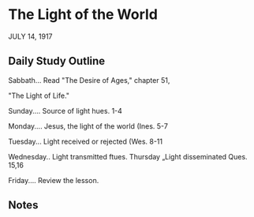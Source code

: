 # The Light of the World
JULY 14, 1917

## Daily Study Outline

Sabbath... Read "The Desire of Ages," chapter 51,

"The Light of Life."

Sunday.... Source of light hues. 1-4

Monday.... Jesus, the light of the world (Ines. 5-7

Tuesday... Light received or rejected (Wes. 8-11

Wednesday.. Light transmitted ftues. Thursday „Light disseminated Ques. 15,16

Friday.... Review the lesson.

## Notes


